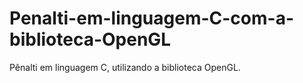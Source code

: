 # Penalti-em-linguagem-C-com-a-biblioteca-OpenGL
Pênalti em linguagem C, utilizando a biblioteca OpenGL. 
